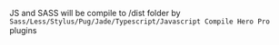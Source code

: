 JS and SASS will be compile to /dist folder by `Sass/Less/Stylus/Pug/Jade/Typescript/Javascript Compile Hero Pro` plugins
